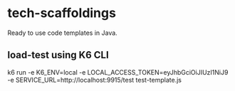 # tech-scaffoldings
Ready to use code templates in Java.

## load-test using K6 CLI

k6 run -e K6_ENV=local -e LOCAL_ACCESS_TOKEN=eyJhbGciOiJIUzI1NiJ9 -e SERVICE_URL=http://localhost:9915/test test-template.js
